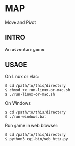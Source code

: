 # MAP

Move and Pivot


## INTRO

An adventure game.

## USAGE
On Linux or Mac:

    $ cd /path/to/this/directory
    $ chmod +x run-linux-or-mac.sh
    $ ./run-linux-or-mac.sh

On Windows:

    $ cd /path/to/this/directory
    $ ./run-windows.bat

Run game in web browser:

    $ cd /path/to/this/directory
    $ python3 cgi-bin/web_http.py
